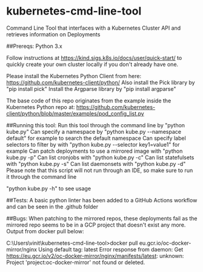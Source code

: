 # kubernetes-cmd-line-tool
Command Line Tool that interfaces with a Kubernetes Cluster API and retrieves information on Deployments

##Prereqs: 
Python 3.x

Follow instructions at https://kind.sigs.k8s.io/docs/user/quick-start/ to quickly create your own cluster locally if you don't already have one.

Please install the Kubernetes Python Client from here: https://github.com/kubernetes-client/python/
Also install the Pick library by "pip install pick"
Install the Argparse library by "pip install argparse"

The base code of this repo originates from the example inside the Kubernetes Python repo at: https://github.com/kubernetes-client/python/blob/master/examples/pod_config_list.py

##Running this tool:
Run this tool through the command line by "python kube.py"
Can specify a namespace by "python kube.py --namespace default" for example to search the default namespace
Can specify label selectors to filter by with "python kube.py --selector key1=value1" for example
Can patch deployments to use a mirrored image with "python kube.py -p"
Can list cronjobs with "python kube.py -c"
Can list statefulsets with "python kube.py -s"
Can list daemonsets with "python kube.py -d"
Please note that this script will not run through an IDE, so make sure to run it through the command line

"python kube.py -h" to see usage

##Tests:
A basic python linter has been added to a GitHub Actions workflow and can be seen in the .github folder

##Bugs:
When patching to the mirrored repos, these deployments fail as the mirrored repo seems to be in a GCP project that doesn't exist any more. Output from docker pull below:

C:\Users\vinit\kubernetes-cmd-line-tool>docker pull eu.gcr.io/oc-docker-mirror/nginx
Using default tag: latest
Error response from daemon: Get https://eu.gcr.io/v2/oc-docker-mirror/nginx/manifests/latest: unknown: Project 'project:oc-docker-mirror' not found or deleted.
